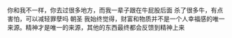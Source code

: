 你和我不一样，你去过很多地方，而我一辈子跟在牛屁股后面
杀了很多牛，有点害怕，可以减轻罪孽吗
朝圣
我始终觉得，财富和物质并不是一个人幸福感的唯一来源。精神才是唯一的来源，其他的东西最终都会反馈到精神上来